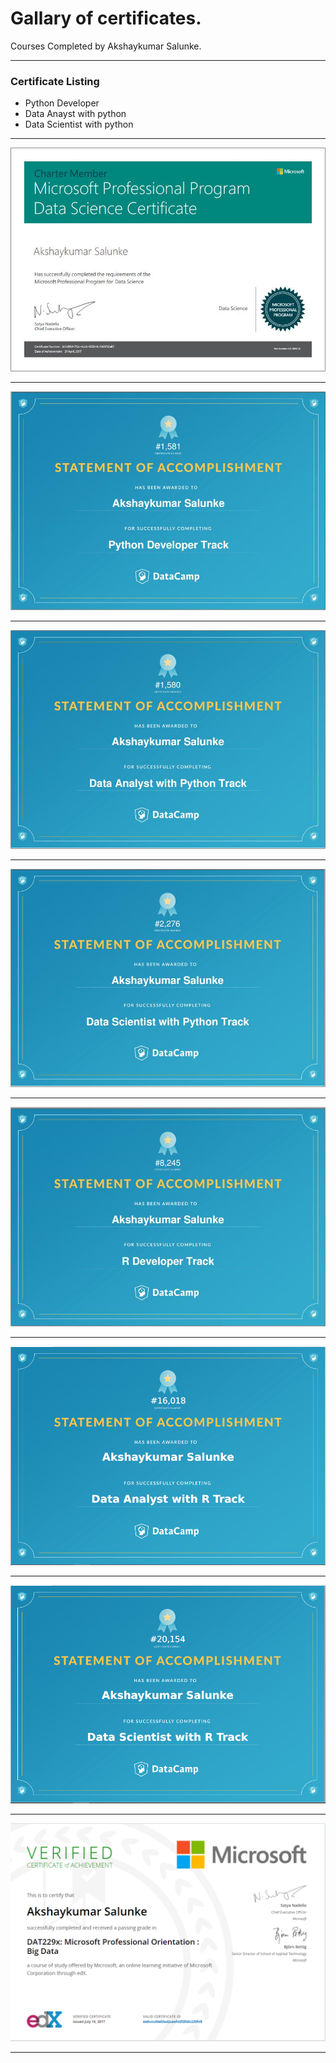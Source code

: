 # Gallary of certificates.

Courses Completed by Akshaykumar Salunke.

---

### Certificate Listing

- Python Developer
- Data Anayst with python
- Data Scientist with python

---

![Microsoft Data Scientist](certImg/micr_data_scientist.png)

---

![Python Developer](certImg/python_develpoer.png)

---

![Data Analyst Python](certImg/data_analyst_python.png)

---

![Data Scientist Python](certImg/datascientist_python.png)

---

![R developer](certImg/rdeveloper.png)

---

![Data Analyst With R](certImg/dataAnalystWithR.PNG)

---

![Data Scientist With R](certImg/DataScientistWithR.PNG)

---

![Microsoft Professional Big Data Orientation](certImg/1_bd_orientation.PNG)

---
